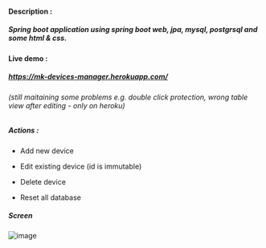 
#### Description :

##### Spring boot application using spring boot web, jpa, mysql, postgrsql and some html & css.

#### Live demo :

##### https://mk-devices-manager.herokuapp.com/

###### (still maitaining some problems e.g. double click protection, wrong table view after editing - only on heroku)

##### Actions :

- Add new device

- Edit existing device (id is immutable)

- Delete device

- Reset all database

##### Screen


![image](https://user-images.githubusercontent.com/35864270/77236637-b69f2f80-6bc0-11ea-8737-26b32ce73436.png)
